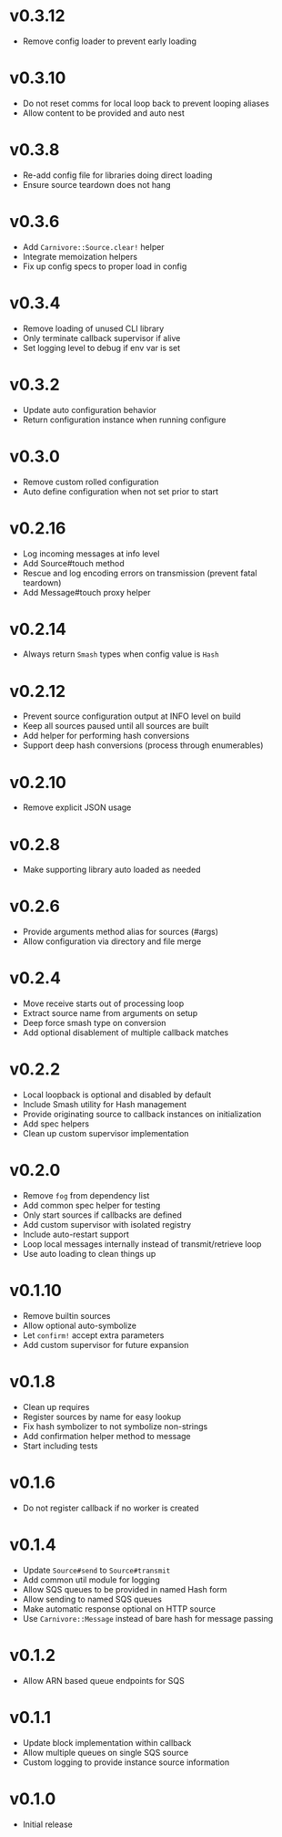# v0.3.12
* Remove config loader to prevent early loading

# v0.3.10
* Do not reset comms for local loop back to prevent looping aliases
* Allow content to be provided and auto nest

# v0.3.8
* Re-add config file for libraries doing direct loading
* Ensure source teardown does not hang

# v0.3.6
* Add `Carnivore::Source.clear!` helper
* Integrate memoization helpers
* Fix up config specs to proper load in config

# v0.3.4
* Remove loading of unused CLI library
* Only terminate callback supervisor if alive
* Set logging level to debug if env var is set

# v0.3.2
* Update auto configuration behavior
* Return configuration instance when running configure

# v0.3.0
* Remove custom rolled configuration
* Auto define configuration when not set prior to start

# v0.2.16
* Log incoming messages at info level
* Add Source#touch method
* Rescue and log encoding errors on transmission (prevent fatal teardown)
* Add Message#touch proxy helper

# v0.2.14
* Always return `Smash` types when config value is `Hash`

# v0.2.12
* Prevent source configuration output at INFO level on build
* Keep all sources paused until all sources are built
* Add helper for performing hash conversions
* Support deep hash conversions (process through enumerables)

# v0.2.10
* Remove explicit JSON usage

# v0.2.8
* Make supporting library auto loaded as needed

# v0.2.6
* Provide arguments method alias for sources (#args)
* Allow configuration via directory and file merge

# v0.2.4
* Move receive starts out of processing loop
* Extract source name from arguments on setup
* Deep force smash type on conversion
* Add optional disablement of multiple callback matches

# v0.2.2
* Local loopback is optional and disabled by default
* Include Smash utility for Hash management
* Provide originating source to callback instances on initialization
* Add spec helpers
* Clean up custom supervisor implementation

# v0.2.0
* Remove `fog` from dependency list
* Add common spec helper for testing
* Only start sources if callbacks are defined
* Add custom supervisor with isolated registry
* Include auto-restart support
* Loop local messages internally instead of transmit/retrieve loop
* Use auto loading to clean things up

# v0.1.10
* Remove builtin sources
* Allow optional auto-symbolize
* Let `confirm!` accept extra parameters
* Add custom supervisor for future expansion

# v0.1.8
* Clean up requires
* Register sources by name for easy lookup
* Fix hash symbolizer to not symbolize non-strings
* Add confirmation helper method to message
* Start including tests

# v0.1.6
* Do not register callback if no worker is created

# v0.1.4
* Update `Source#send` to `Source#transmit`
* Add common util module for logging
* Allow SQS queues to be provided in named Hash form
* Allow sending to named SQS queues
* Make automatic response optional on HTTP source
* Use `Carnivore::Message` instead of bare hash for message passing

# v0.1.2
* Allow ARN based queue endpoints for SQS

# v0.1.1
* Update block implementation within callback
* Allow multiple queues on single SQS source
* Custom logging to provide instance source information

# v0.1.0
* Initial release
